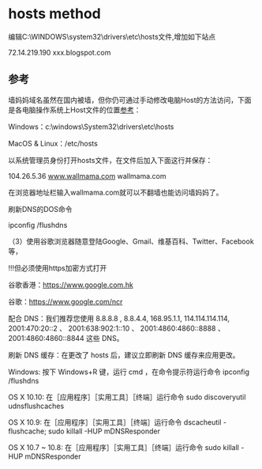 # hosts method

编辑C:\WINDOWS\system32\drivers\etc\hosts文件,增加如下站点

72.14.219.190 xxx.blogspot.com

## 参考

墙妈妈域名虽然在国内被墙，但你仍可通过手动修改电脑Host的方法访问，下面是各电脑操作系统上Host文件的位置[参考](https://www.moerats.com/archives/114/)：

Windows：c:\windows\System32\drivers\etc\hosts

MacOS & Linux：/etc/hosts

以系统管理员身份打开hosts文件，在文件后加入下面这行并保存：

104.26.5.36 www.wallmama.com wallmama.com

在浏览器地址栏输入wallmama.com就可以不翻墙也能访问墙妈妈了。

刷新DNS的DOS命令

ipconfig /flushdns

（3）使用谷歌浏览器随意登陆Google、Gmail、维基百科、Twitter、Facebook等，

!!!但必须使用https加密方式打开

谷歌香港：https://www.google.com.hk

谷歌：https://www.google.com/ncr

配合 DNS：我们推荐您使用 8.8.8.8 , 8.8.4.4, 168.95.1.1, 114.114.114.114, 2001:470:20::2 、 2001:638:902:1::10 、 2001:4860:4860::8888 、 2001:4860:4860::8844 这些 DNS。

刷新 DNS 缓存：在更改了 hosts 后，建议立即刷新 DNS 缓存来应用更改。

Windows: 按下 Windows+R 键，运行 cmd ，在命令提示符运行命令 ipconfig /flushdns

OS X 10.10: 在［应用程序］［实用工具］［终端］运行命令 sudo discoveryutil udnsflushcaches

OS X 10.9: 在［应用程序］［实用工具］［终端］运行命令 dscacheutil -flushcache; sudo killall -HUP mDNSResponder

OS X 10.7 ~ 10.8: 在［应用程序］［实用工具］［终端］运行命令 sudo killall -HUP mDNSResponder

